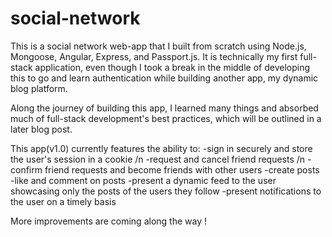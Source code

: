 # social-network

This is a social network web-app that I built from scratch using Node.js, Mongoose, Angular, Express, and Passport.js. It is technically my first full-stack application, even though I took a break in the middle of developing this to go and learn authentication while building another app, my dynamic blog platform.

Along the journey of building this app, I learned many things and absorbed much of full-stack development's best practices, which will be outlined in a later blog post.

This app(v1.0) currently features the ability to:
-sign in securely and store the user's session in a cookie /n
-request and cancel friend requests /n
-confirm friend requests and become friends with other users
-create posts
-like and comment on posts
-present a dynamic feed to the user showcasing only the posts of the users they follow
-present notifications to the user on a timely basis


More improvements are coming along the way !
